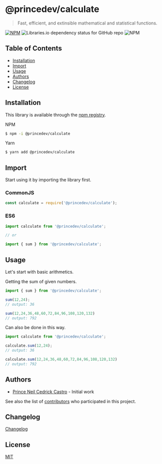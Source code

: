 # @princedev/calculate
> Fast, efficient, and extinsible mathematical and statistical functions.

[![NPM](https://img.shields.io/npm/v/@princedev/calculate.svg)](https://www.npmjs.com/package/@princedev/calculate) 
![Libraries.io dependency status for GitHub repo](https://img.shields.io/librariesio/github/git-ced/calculate)
![NPM](https://img.shields.io/npm/l/@princedev/calculate)

## Table of Contents
 - [Installation](#installation)
 - [Import](#import)
 - [Usage](#usage)
 - [Authors](#authors)
 - [Changelog](#changelog)
 - [License](#license)

<!-- toc -->

## Installation

This library is available through the [npm registry](https://www.npmjs.com/).

NPM
```bash
$ npm -i @princedev/calculate
```

Yarn
```bash
$ yarn add @princedev/calculate
```

## Import

Start using it by importing the library first.

### CommonJS
```javascript
const calculate = require('@princedev/calculate');
```

### ES6
```javascript
import calculate from '@princedev/calculate';

// or

import { sum } from '@princedev/calculate';
```

## Usage

Let's start with basic arithmetics.

Getting the sum of given numbers.
```javascript
import { sum } from '@princedev/calculate';

sum(12,24);
// output: 36

sum(12,24,36,48,60,72,84,96,108,120,132)
// output: 792
```

Can also be done in this way.
```javascript
import calculate from '@princedev/calculate';

calculate.sum(12,24);
// output: 36

calculate.sum(12,24,36,48,60,72,84,96,108,120,132)
// output: 792
```

## Authors

- [Prince Neil Cedrick Castro](https://github.com/git-ced/) - Initial work

See also the list of [contributors](https://github.com/git-ced/calculate/contributors) who participated in this project.

## Changelog

[Changelog](https://github.com/git-ced/calculate/releases)

## License

  [MIT](LICENSE)
